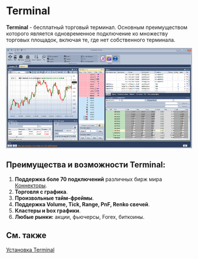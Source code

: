 # Terminal

**Terminal** \- бесплатный торговый терминал. Основным преимуществом которого является одновременное подключение ко множеству торговых площадок, включая те, где нет собственного терминала. 

![Terminal main 00](../images/Terminal_main_00.png)

## Преимущества и возможности Terminal:

1. **Поддержка боле 70 подключений** различных бирж мира [Коннекторы](API_Connectors.md).
2. **Торговля с графика**. 
3. **Произвольные тайм\-фреймы**. 
4. **Поддержка Volume, Tick, Range, PnF, Renko свечей**. 
5. **Кластеры и box графики**. 
6. **Любые рынки:** акции, фьючерсы, Forex, биткоины. 

## См. также

[Установка Terminal](Terminal_Installation.md)
